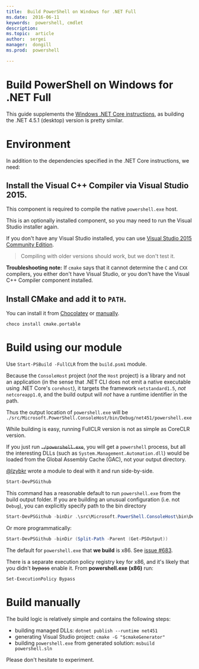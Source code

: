 ```yaml
---
title:  Build PowerShell on Windows for .NET Full
ms.date:  2016-06-11
keywords:  powershell, cmdlet
description:  
ms.topic:  article
author:  sergei
manager:  dongill
ms.prod:  powershell

---
```

# Build PowerShell on Windows for .NET Full

This guide supplements the
[Windows .NET Core instructions](./windows-core.md), as building the
.NET 4.5.1 (desktop) version is pretty similar.

Environment
===========

In addition to the dependencies specified in the .NET Core
instructions, we need:

Install the Visual C++ Compiler via Visual Studio 2015.
-------------------------------------------------------

This component is required to compile the native `powershell.exe` host.

This is an optionally installed component, so you may need to run the
Visual Studio installer again.

If you don't have any Visual Studio installed, you can use
[Visual Studio 2015 Community Edition][vs].

> Compiling with older versions should work, but we don't test it.

**Troubleshooting note:** If `cmake` says that it cannot determine the
`C` and `CXX` compilers, you either don't have Visual Studio, or you
don't have the Visual C++ Compiler component installed.

[vs]: https://www.visualstudio.com/en-us/products/visual-studio-community-vs.aspx

Install CMake and add it to `PATH`.
-----------------------------------

You can install it from [Chocolatey][] or [manually][].

```
choco install cmake.portable
```

[Chocolatey]: https://chocolatey.org/packages/cmake.portable
[manually]: https://cmake.org/download/

Build using our module
======================

Use `Start-PSBuild -FullCLR` from the `build.psm1`
module.

Because the `ConsoleHost` project (*not* the `Host` project) is a
library and not an application (in the sense that .NET CLI does not
emit a native executable using .NET Core's `corehost`), it targets the
framework `netstandard1.5`, *not* `netcoreapp1.0`, and the build
output will *not* have a runtime identifier in the path.

Thus the output location of `powershell.exe` will be
`./src/Microsoft.PowerShell.ConsoleHost/bin/Debug/net451/powershell.exe`

While building is easy, running FullCLR version is not as simple as
CoreCLR version.

If you just run ~~`./powershell.exe`~~, you will get a `powershell`
process, but all the interesting DLLs (such as
`System.Management.Automation.dll`) would be loaded from the Global
Assembly Cache (GAC), not your output directory.

[@lzybkr](https://github.com/lzybkr) wrote a module to deal with it
and run side-by-side.

```powershell
Start-DevPSGithub
```

This command has a reasonable default to run `powershell.exe` from the build output folder.
If you are building an unusual configuration (i.e. not `Debug`), you can explicitly specify path to the bin directory

```powershell
Start-DevPSGithub -binDir .\src\Microsoft.PowerShell.ConsoleHost\bin\Debug\net451
```

Or more programmatically:

```powershell
Start-DevPSGithub -binDir (Split-Path -Parent (Get-PSOutput))
```

The default for `powershell.exe` that **we build** is x86. See
[issue #683][].

There is a separate execution policy registry key for x86, and it's
likely that you didn't ~~bypass~~ enable it. From **powershell.exe
(x86)** run:

```
Set-ExecutionPolicy Bypass
```

[issue #683]: https://github.com/PowerShell/PowerShell/issues/683

Build manually
==============

The build logic is relatively simple and contains the following steps:

- building managed DLLs: `dotnet publish --runtime net451`
- generating Visual Studio project: `cmake -G "$cmakeGenerator"`
- building `powershell.exe` from generated solution: `msbuild
  powershell.sln`

Please don't hesitate to experiment.
